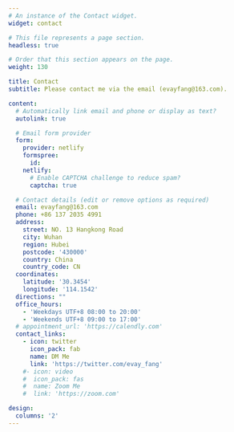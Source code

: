 ```yaml
---
# An instance of the Contact widget.
widget: contact

# This file represents a page section.
headless: true

# Order that this section appears on the page.
weight: 130

title: Contact
subtitle: Please contact me via the email (evayfang@163.com).

content:
  # Automatically link email and phone or display as text?
  autolink: true

  # Email form provider
  form:
    provider: netlify
    formspree:
      id:
    netlify:
      # Enable CAPTCHA challenge to reduce spam?
      captcha: true

  # Contact details (edit or remove options as required)
  email: evayfang@163.com
  phone: +86 137 2035 4991
  address:
    street: NO. 13 Hangkong Road
    city: Wuhan
    region: Hubei
    postcode: '430000'
    country: China
    country_code: CN
  coordinates:
    latitude: '30.3454'
    longitude: '114.1542'
  directions: ""
  office_hours:
    - 'Weekdays UTF+8 08:00 to 20:00'
    - 'Weekends UTF+8 09:00 to 17:00'
  # appointment_url: 'https://calendly.com'
  contact_links:
    - icon: twitter
      icon_pack: fab
      name: DM Me
      link: 'https://twitter.com/evay_fang'
    #- icon: video
    #  icon_pack: fas
    #  name: Zoom Me
    #  link: 'https://zoom.com'

design:
  columns: '2'
---
```

